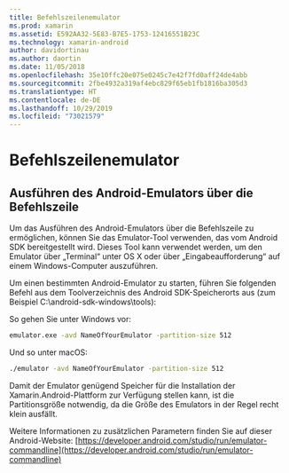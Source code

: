 ```yaml
---
title: Befehlszeilenemulator
ms.prod: xamarin
ms.assetid: E592AA32-5E83-B7E5-1753-12416551B23C
ms.technology: xamarin-android
author: davidortinau
ms.author: daortin
ms.date: 11/05/2018
ms.openlocfilehash: 35e10ffc20e075e0245c7e42f7fd0aff24de4abb
ms.sourcegitcommit: 2fbe4932a319af4ebc829f65eb1fb1816ba305d3
ms.translationtype: HT
ms.contentlocale: de-DE
ms.lasthandoff: 10/29/2019
ms.locfileid: "73021579"
---
```

# <a name="command-line-emulator"></a>Befehlszeilenemulator

## <a name="running-the-android-emulator-from-the-command-line"></a>Ausführen des Android-Emulators über die Befehlszeile

Um das Ausführen des Android-Emulators über die Befehlszeile zu ermöglichen, können Sie das Emulator-Tool verwenden, das vom Android SDK bereitgestellt wird. Dieses Tool kann verwendet werden, um den Emulator über „Terminal“ unter OS X oder über „Eingabeaufforderung“ auf einem Windows-Computer auszuführen.

Um einen bestimmten Android-Emulator zu starten, führen Sie folgenden Befehl aus dem Toolverzeichnis des Android SDK-Speicherorts aus (zum Beispiel C:\android-sdk-windows\tools):

So gehen Sie unter Windows vor:

```cmd
emulator.exe -avd NameOfYourEmulator -partition-size 512
```

Und so unter macOS:

```bash
./emulator -avd NameOfYourEmulator -partition-size 512
```

Damit der Emulator genügend Speicher für die Installation der Xamarin.Android-Plattform zur Verfügung stellen kann, ist die Partitionsgröße notwendig, da die Größe des Emulators in der Regel recht klein ausfällt.

Weitere Informationen zu zusätzlichen Parametern finden Sie auf dieser Android-Website: [https://developer.android.com/studio/run/emulator-commandline](https://developer.android.com/studio/run/emulator-commandline)
